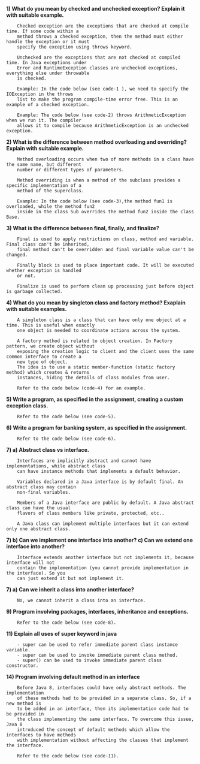 **1) What do you mean by checked and unchecked exception? Explain it with suitable example.**  
```
    Checked exception are the exceptions that are checked at compile time. If some code within a 
    method throws a checked exception, then the method must either handle the exception or it must
    specify the exception using throws keyword.  
    
    Unchecked are the exceptions that are not checked at compiled time. In Java exceptions under 
    Error and RuntimeException classes are unchecked exceptions, everything else under throwable
    is checked.
    
    Example: In the code below (see code-1 ), we need to specify the IOException in the throws 
    list to make the program compile-time error free. This is an example of a checked exception.
    
    Example: The code below (see code-2) throws ArithmeticException when we run it. The compiler
    allows it to compile because ArithmeticException is an unchecked exception.
```  

**2) What is the difference between method overloading and overriding? Explain with suitable example.**  
```
    Method overloading occurs when two of more methods in a class have the same name, but different 
    number or different types of parameters. 
    
    Method overriding is when a method of the subclass provides a specific implementation of a 
    method of the superclass. 
    
    Example: In the code below (see code-3),the method fun1 is overloaded, while the method fun2
    inside in the class Sub overrides the method fun2 inside the class Base.
```  

**3) What is the difference between final, finally, and finalize?**  
```
    Final is used to apply restrictions on class, method and variable. Final class can't be inherited,
    final method can't be overridden and final variable value can't be changed.  
    
    Finally block is used to place important code. It will be executed whether exception is handled 
    or not.  
    
    Finalize is used to perform clean up processing just before object is garbage collected.
```  

**4) What do you mean by singleton class and factory method? Exaplain with suitable examples.**  
```
    A singleton class is a class that can have only one object at a time. This is useful when exactly
    one object is needed to coordinate actions across the system.
    
    A factory method is related to object creation. In Factory pattern, we create object without 
    exposing the creation logic to client and the client uses the same common interface to create a
    new type of object.
    The idea is to use a static member-function (static factory method) which creates & returns 
    instances, hiding the details of class modules from user.
    
    Refer to the code below (code-4) for an example.
```  

**5) Write a program, as specified in the assignment, creating a custom exception class.**  
```
    Refer to the code below (see code-5).
```

**6) Write a program for banking system, as specified in the assignment.**  
```
    Refer to the code below (see code-6).
```

**7) a) Abstract class vs interface.**  
```
    Interfaces are implicitly abstract and cannot have implementations, while abstract class 
    can have instance methods that implements a default behavior.
    
    Variables declared in a Java interface is by default final. An  abstract class may contain
    non-final variables.
    
    Members of a Java interface are public by default. A Java abstract class can have the usual 
    flavors of class members like private, protected, etc..
    
    A Java class can implement multiple interfaces but it can extend only one abstract class.
```

**7) b) Can we implement one interface into another?  c) Can we extend one interface into another?**
```
    Interface extends another interface but not implements it, because interface will not 
    contain the implementation (you cannot provide implementation in the interface). So you
    can just extend it but not implement it.
```

**7) a) Can we inherit a class into another interface?**  
```
    No, we cannot inherit a class into an interface.
```
**9) Program involving packages, interfaces, inheritance and exceptions.**
```
    Refer to the code below (see code-8).
```

**11) Explain all uses of super keyword in java**
```
    - super can be used to refer immediate parent class instance variable.
    - super can be used to invoke immediate parent class method.
    - super() can be used to invoke immediate parent class constructor.
```

**14) Program involving default method in an interface**
```
    Before Java 8, interfaces could have only abstract methods. The implementation
    of these methods had to be provided in a separate class. So, if a new method is
    to be added in an interface, then its implementation code had to be provided in
    the class implementing the same interface. To overcome this issue, Java 8
    introduced the concept of default methods which allow the interfaces to have methods
    with implementation without affecting the classes that implement the interface.
    
    Refer to the code below (see code-11).
```
